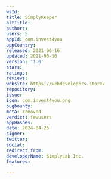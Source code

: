 ```yaml
---
wsId: 
title: SimplyKeeper
altTitle: 
authors: 
users: 5
appId: com.invest4you
appCountry: 
released: 2021-06-16
updated: 2021-06-16
version: '1.0'
stars: 
ratings: 
reviews: 
website: https://webdevelopers.store/
repository: 
issue: 
icon: com.invest4you.png
bugbounty: 
meta: removed
verdict: fewusers
appHashes: 
date: 2024-04-26
signer: 
twitter: 
social: 
redirect_from: 
developerName: SimplyLab Inc.
features: 

---
```


